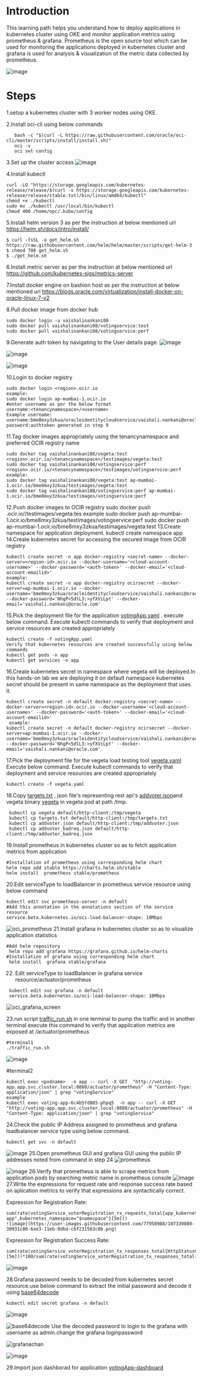 

# Introduction
This learning path helps you understand how to deploy applications in kubernetes cluster using OKE and monitor application metrics using prometheus & grafana.
Prometheus is the open source tool which can be used for  monitoring the applications deployed in kubernetes cluster and  grafana is used for analysis &
visualization of  the metric data collected by  prometheus.

![image](https://user-images.githubusercontent.com/77958988/106723867-91c37780-662d-11eb-84cd-a1b1c1bb7bab.png)


# Steps
 1.setup a kubernetes cluster with 3 worker nodes using OKE.

 2.Install oci-cli using below commands
```
   bash -c "$(curl -L https://raw.githubusercontent.com/oracle/oci-cli/master/scripts/install/install.sh)"
   oci -v
   oci set config
```   
 3.Set up the cluster access
![image](https://user-images.githubusercontent.com/77958988/106737640-eb7f6e00-663c-11eb-9bb1-31350f732107.png)

 4.Install kubectl
 
```
curl -LO "https://storage.googleapis.com/kubernetes-release/release/$(curl -s https://storage.googleapis.com/kubernetes-release/release/stable.txt)/bin/linux/amd64/kubectl"
chmod +x ./kubectl
sudo mv ./kubectl /usr/local/bin/kubectl
chmod 400 /home/opc/.kube/config
```   
5.Install helm version 3 as per the instruction at below mentioned url
https://helm.sh/docs/intro/install/
```
$ curl -fsSL -o get_helm.sh https://raw.githubusercontent.com/helm/helm/master/scripts/get-helm-3
$ chmod 700 get_helm.sh
$ ./get_helm.sh
```
6.Install metric server as per the instruction at below mentioned url
https://github.com/kubernetes-sigs/metrics-server

7.Install docker engine on bashion host as per the instruction at below mentioned url
https://blogs.oracle.com/virtualization/install-docker-on-oracle-linux-7-v2

8.Pull docker image from docker hub
```
sudo docker login -u vaishalinankani08
sudo docker pull vaishalinankani08/votingservice:test
sudo docker pull vaishalinankani08/votingservice:perf
```
9.Generate auth token by navigating to the User details page.
![image](https://user-images.githubusercontent.com/77958988/106742194-b4ac5680-6642-11eb-8cb3-de277bafbe49.png)

![image](https://user-images.githubusercontent.com/77958988/106742496-1e2c6500-6643-11eb-80fe-34cd6973aa33.png)

![image](https://user-images.githubusercontent.com/77958988/106743873-f0e0b680-6644-11eb-9f65-bc714796b8b7.png)

10.Login to docker registry
```
sudo docker login <region>.ocir.io
example:
sudo docker login ap-mumbai-1.ocir.io
#enter username as per the below format
username:<tenancynamespace>/<username>
Example username:
username:bme8mxy3zkua/oracleidentitycloudservice/vaishali.nankani@oracle.com
password:authtoken generated in step 9
```
11.Tag docker images appropriately using the tenancynamespace and preferred OCIR registry name
```
sudo docker tag vaishalinankani08/vegeta:test <region>.ocir.io/<tenancynamespace>/testimages/vegeta:test
sudo docker tag vaishalinankani08/votingservice:perf <region>.ocir.io/<tenancynamespace>/testimages/votingservice:perf
example:
sudo docker tag vaishalinankani08/vegeta:test ap-mumbai-1.ocir.io/bme8mxy3zkua/testimages/vegeta:test
sudo docker tag vaishalinankani08/votingservice:perf ap-mumbai-1.ocir.io/bme8mxy3zkua/testimages/votingservice:perf
```
12.Push docker images to OCIR registry
sudo docker push <region>.ocir.io/<tenancynamespace>/testimages/vegeta:tes
example
sudo docker push ap-mumbai-1.ocir.io/bme8mxy3zkua/testimages/votingservice:perf
sudo docker push ap-mumbai-1.ocir.io/bme8mxy3zkua/testimages/vegeta:test
13.Create namespace for application deployment.
 kubectl create namespace app
14.Create kubernetes secret for accessing the secured image from OCIR registry

 ````
kubectl create secret -n app docker-registry <secret-name> --docker-server=<region-id>.ocir.io --docker-username='<cloud-account-username>' --docker-password='<auth-token>' --docker-email='<cloud-account-emailid>'
 example:
kubectl create secret -n app docker-registry ocirsecret --docker-server=ap-mumbai-1.ocir.io --docker-username='bme8mxy3zkua/oracleidentitycloudservice/vaishali.nankani@oracle.com' --docker-password='NhgP<5dlL3:>yfXViLpt' --docker-email='vaishali.nankani@oracle.com'
  ````
15.Pick the deployment file for the application  [votingApp.yaml](https://github.com/vaishalinankani08/CloudNative-Observability/blob/gh-pages/votingApp.yaml) .
execute below command. Execute kubectl commands to verify that deployment and service resources are created appropriately
```
kubectl create -f votingApp.yaml
Verify that kubernetes resources are created successfully using below commands
kubectl get pods -n app
kubectl get services -n app
````
16.Create kubernetes secret in namespace where vegeta will be deployed.In this hands-on lab we are deploying it on default namespace 
    kubernetes secret should be present in same namespace as the deployment that uses it.

````
kubectl create secret -n default docker-registry <secret-name> --docker-server=<region-id>.ocir.io --docker-username='<cloud-account-username>' --docker-password='<auth-token>' --docker-email='<cloud-account-emailid>'
 example:
kubectl create secret -n default docker-registry ocirsecret --docker-server=ap-mumbai-1.ocir.io --docker-username='bme8mxy3zkua/oracleidentitycloudservice/vaishali.nankani@oracle.com' --docker-password='NhgP<5dlL3:>yfXViLpt' --docker-email='vaishali.nankani@oracle.com'
````
17.Pick the deployment file for the vegeta load testing tool  [vegeta.yaml](https://github.com/vaishalinankani08/CloudNative-Observability/blob/gh-pages/vegeta.yaml)
Execute below command. Execute kubectl commands to verify that deployment and service resources are created appropriately
````
kubectl create -f vegeta.yaml
````
18.Copy [targets.txt](https://github.com/vaishalinankani08/CloudNative-Observability/blob/gh-pages/targets.txt) , json file's representing rest api's [addvoter.json](https://github.com/vaishalinankani08/CloudNative-Observability/blob/gh-pages/addvoter.json)and vegeta binary [vegeta](https://github.com/tsenart/vegeta/releases/download/v12.8.4/vegeta_12.8.4_linux_amd64.tar.gz) in vegeta pod at path /tmp.
````
 kubectl cp vegeta default/http-client:/tmp/vegeta
 kubectl cp targets.txt default/http-client:/tmp/targets.txt
 kubectl cp addvoter.json default/http-client:/tmp/addvoter.json
 kubectl cp addvoter_badreq.json default/http-client:/tmp/addvoter_badreq.json
````
19.Install prometheus in kubernetes cluster so as to fetch application metrics from application
````
#Installation of prometheus using corresponding helm chart
helm repo add stable https://charts.helm.sh/stable
helm install  prometheus stable/prometheus
````
20.Edit serviceType to loadBalancer in prometheus service resource using below command
````
kubectl edit svc prometheus-server -n default
#Add this annotation in the annotations section of the service resource
service.beta.kubernetes.io/oci-load-balancer-shape: 10Mbps
````
![oci_prometheus](https://user-images.githubusercontent.com/77958988/107274095-01929180-6a76-11eb-8de8-4fec89379f58.png)
21.Install grafana in kubernetes cluster so as to visualize application statistics
````
#Add helm repository
 helm repo add grafana https://grafana.github.io/helm-charts
#Installation of grafana using corresponding helm chart
 helm install  grafana stable/grafana
 ````
22. Edit serviceType to loadBalancer in grafana service resource/actuator/prometheus
````
 kubectl edit svc grafana -n default
 service.beta.kubernetes.io/oci-load-balancer-shape: 10Mbps
````
![oci_grafana_screen](https://user-images.githubusercontent.com/77958988/107274579-9a291180-6a76-11eb-82cc-e8ced78d707c.png)


23.run script [traffic_run.sh](https://github.com/vaishalinankani08/CloudNative-Observability/blob/gh-pages/traffic_run.sh) in one terminal to pump the traffic and in another terminal execute this command to verify that
application metrics are exposed at /actuator/prometheus
````
#terminal1
./traffic_run.sh
````
![image](https://user-images.githubusercontent.com/77958988/107339421-ad71c680-6ae2-11eb-80b6-efb7a4180075.png)

#terminal2
````
kubectl exec <podname>  -n app -- curl -X GET  "http://voting-app.app.svc.cluster.local:8080/actuator/prometheus" -H "Content-Type: application/json" | grep "votingService"
example
kubectl exec voting-app-6c4b5fd885-phpq5  -n app -- curl -X GET  "http://voting-app.app.svc.cluster.local:8080/actuator/prometheus" -H "Content-Type: application/json" | grep "votingService"
````
24.Check the public IP Address assigned to prometheus and grafana loadbalancer service type using below command.
````
kubectl get svc -n default
````
![image](https://user-images.githubusercontent.com/77958988/107332763-99c26200-6ada-11eb-9dd9-63f25cf51654.png)
25.Open prometheus GUI and grafana GUI using the public IP addresses noted from command in step 24
![prometheus](https://user-images.githubusercontent.com/77958988/107337398-4f43e400-6ae0-11eb-8c6d-b4c7d5455d33.png)

![image](https://user-images.githubusercontent.com/77958988/107337178-03913a80-6ae0-11eb-9144-1b5cdc4e7249.png)
26.Verify that prometheus is able to scrape metrics from application pods by searching metric name in prometheus console
![image](https://user-images.githubusercontent.com/77958988/107338723-e3627b00-6ae1-11eb-81ac-0ff7300e4bca.png)
27.Write the expressions for request rate and response success rate based on aplication metrics to verify that 
expressions are syntactically correct.

Expression for Registration Rate:
````
sum(rate(votingService_voterRegistration_rx_requests_total{app_kubernetes_io_name="voting-app",kubernetes_namespace="$namespace"}[5m]))
![image](https://user-images.githubusercontent.com/77958988/107339889-30931c80-6ae3-11eb-9dbd-cbf231563c8b.png)
````
Expression for Registration Success Rate:
````
sum(rate(votingService_voterRegistration_tx_responses_total{HttpStatusCode=~"2.*"}[5m]))*100/sum(rate(votingService_voterRegistration_tx_responses_total[5m]))
````
![image](https://user-images.githubusercontent.com/77958988/107340205-8071e380-6ae3-11eb-8e05-252e1b3828f9.png)


28.Grafana password needs to be decoded from kubernetes secret resource.use below command to extract the initial password and decode it using [base64decode](https://www.base64decode.org/)
````
kubectl edit secret grafana -n default
````
![image](https://user-images.githubusercontent.com/77958988/107355118-0c403b80-6af5-11eb-98cc-48b6ba95ad0e.png)

![base64decode](https://user-images.githubusercontent.com/77958988/107393868-4293b000-6b21-11eb-8e8b-2108f3d7f677.png)
Use the decoded password to login to the grafana with username as admin.change the grafana loginpassword

![grafanachan](https://user-images.githubusercontent.com/77958988/107396227-97382a80-6b23-11eb-956a-d3a5c460f435.png)


![image](https://user-images.githubusercontent.com/77958988/107403913-ae7b1600-6b2b-11eb-8689-89c54c50a3bc.png)


29.Import json dashborad for application [votingApp-dashboard](https://github.com/vaishalinankani08/CloudNative-Observability/blob/gh-pages/votingservice.json)

